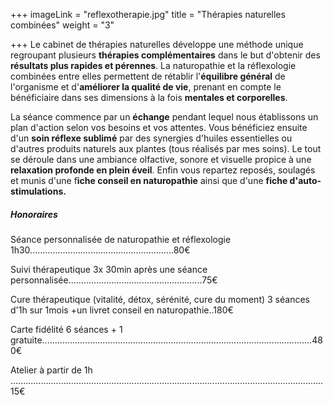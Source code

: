 +++
imageLink = "reflexotherapie.jpg"
title = "Thérapies naturelles combinées"
weight = "3"

+++
Le cabinet de thérapies naturelles développe une méthode unique regroupant plusieurs **thérapies complémentaires** dans le but d'obtenir des **résultats plus rapides et pérennes**. La naturopathie et la réflexologie combinées entre elles permettent de rétablir l'**équilibre général** de l'organisme et d'**améliorer la qualité de vie**, prenant en compte le bénéficiaire dans ses dimensions à la fois **mentales et corporelles**.

La séance commence par un **échange** pendant lequel nous établissons un plan d'action selon vos besoins et vos attentes. Vous bénéficiez ensuite d'un **soin réflexe sublimé** par des synergies d'huiles essentielles ou d'autres produits naturels aux plantes (tous réalisés par mes soins). Le tout se déroule dans une ambiance olfactive, sonore et visuelle propice à une **relaxation profonde en plein éveil**. Enfin vous repartez reposés, soulagés et munis d'une f**iche conseil en naturopathie** ainsi que d'une **fiche d'auto-stimulations.**

##### Honoraires

Séance personnalisée de naturopathie et réflexologie 1h30.........................................................80€

Suivi thérapeutique 3x 30min après une séance personnalisée.....................................................75€

Cure thérapeutique (vitalité, détox, sérénité, cure du moment) 3 séances d'1h sur 1mois +un livret conseil en naturopathie..180€

Carte fidélité 6 séances + 1 gratuite...........................................................................................................480€

Atelier à partir de 1h ............................................................................................................................15€